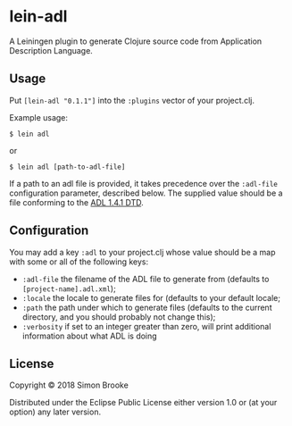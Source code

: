 # lein-adl

A Leiningen plugin to generate Clojure source code from Application Description
Language.

## Usage

Put `[lein-adl "0.1.1"]` into the `:plugins` vector of your
project.clj.

Example usage:

    $ lein adl

or

    $ lein adl [path-to-adl-file]

If a path to an adl file is provided, it takes precedence over the `:adl-file`
configuration parameter, described below. The supplied value should be a file
conforming to the [ADL 1.4.1 DTD](http://www.journeyman.cc/adl/stable/adl/schemas/adl-1.4.1.dtd).

## Configuration

You may add a key `:adl` to your project.clj whose value should be a map with
some or all of the following keys:

* `:adl-file` the filename of the ADL file to generate from (defaults to `[project-name].adl.xml`);
* `:locale` the locale to generate files for (defaults to your default locale;
* `:path` the path under which to generate files (defaults to the current directory, and you should probably not change this);
* `:verbosity` if set to an integer greater than zero, will print additional information about what ADL is doing

## License

Copyright © 2018 Simon Brooke

Distributed under the Eclipse Public License either version 1.0 or (at
your option) any later version.

